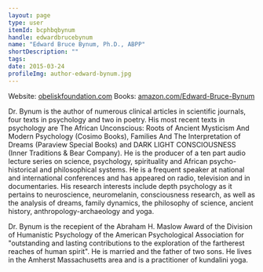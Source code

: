 ```yaml
---
layout: page
type: user
itemId: bcphbqbynum
handle: edwardbrucebynum
name: "Edward Bruce Bynum, Ph.D., ABPP"
shortDescription: ""
tags:
date: 2015-03-24
profileImg: author-edward-bynum.jpg
---
```


Website: [obeliskfoundation.com](http://www.obeliskfoundation.com/)
Books: [amazon.com/Edward-Bruce-Bynum](https://www.amazon.com/Edward-Bruce-Bynum/e/B001K7WMXU?ref=sr_ntt_srch_lnk_1&qid=1584830830&sr=8-1)

Dr. Bynum is the author of numerous clinical articles in scientific journals, four texts in psychology and two in poetry. His most recent texts in psychology are The African Unconscious: Roots of Ancient Mysticism And Modern Psychology (Cosimo Books), Families And The Interpretation of Dreams (Paraview Special Books) and DARK LIGHT CONSCIOUSNESS (Inner Traditions & Bear Company). He is the producer of a ten part audio lecture series on science, psychology, spirituality and African psycho-historical and philosophical systems. He is a frequent speaker at national and international conferences and has appeared on radio, television and in documentaries. His research interests include depth psychology as it pertains to neuroscience, neuromelanin, consciousness research, as well as the analysis of dreams, family dynamics, the philosophy of science, ancient history, anthropology-archaeology and yoga. 

Dr. Bynum is the recepient of the Abraham H. Maslow Award of the Division of Humanistic Psychology of the American Psychological Association for "outstanding and lasting contributions to the exploration of the fartherest reaches of human spirit". He is married and the father of two sons. He lives in the Amherst Massachusetts area and is a practitioner of kundalini yoga.

